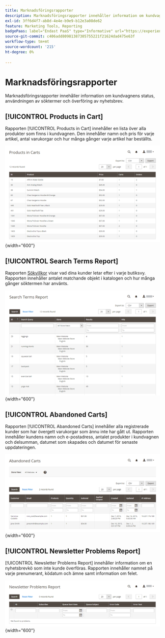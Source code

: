 ```yaml
---
title: Marknadsföringsrapporter
description: Marknadsföringsrapporter innehåller information om kundvagnens status, användningen av söktermer och överföring av nyhetsbrev.
exl-id: 3ff6d4f7-ab8d-4e4e-b9e9-b12e3a08de62
feature: Marketing Tools, Reporting
badgePaas: label="Endast PaaS" type="Informative" url="https://experienceleague.adobe.com/en/docs/commerce/user-guides/product-solutions" tooltip="Gäller endast Adobe Commerce i molnprojekt (Adobe-hanterad PaaS-infrastruktur) och lokala projekt."
source-git-commit: c406add80981387305755221f21624dad475e63f
workflow-type: tm+mt
source-wordcount: '215'
ht-degree: 0%

---
```


# Marknadsföringsrapporter

Marknadsföringsrapporter innehåller information om kundvagnens status, användningen av söktermer och överföring av nyhetsbrev.

## [!UICONTROL Products in Cart]

Rapporten [!UICONTROL Products in Cart] innehåller en lista över alla produkter som finns i kundvagnen. Den innehåller namn och pris för varje artikel, antal varukorgar och hur många gånger varje artikel har beställts.

![Produkter i kundvagnsrapport](./assets/products-in-cart.png){width="600"}

## [!UICONTROL Search Terms Report]

Rapporten [Sökvillkor](../catalog/search-terms.md#search-terms-report) visar vad dina kunder letar efter i varje butiksvy. Rapporten innehåller antalet matchande objekt i katalogen och hur många gånger söktermen har använts.

![Rapport om sökvillkor](./assets/search-terms.png){width="600"}

## [!UICONTROL Abandoned Carts]

Rapporten [!UICONTROL Abandoned Carts] innehåller alla registrerade kunder som har övergett varukorgar som ännu inte har gått ut. Rapporten innehåller kundens namn och e-postadress, antalet produkter i kundvagnen och delsumman, datumet som skapades och datumet för senaste uppdateringen.

![Rapport om övergivna kort](./assets/abandoned-carts.png){width="600"}

## [!UICONTROL Newsletter Problems Report]

[!UICONTROL Newsletter Problems Report] innehåller information om en nyhetsbrevkö som inte kunde överföras. Rapporten innehåller namnet på varje prenumerant, ködatum och ämne samt information om felet.

![Rapport om problem med nyhetsbrev](./assets/newsletter-problems.png){width="600"}
